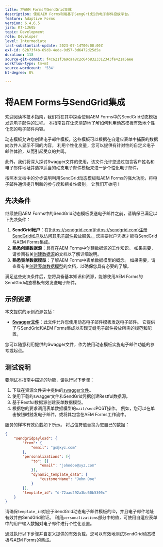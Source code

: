 ```yaml
---
title: 将AEM Forms与SendGrid集成
description: 使用AEM Forms利用基于SengGrid云的电子邮件投放平台。
feature: Adaptive Forms
version: 6.4,6.5
jira: KT-13605
topic: Development
role: Developer
level: Intermediate
last-substantial-update: 2023-07-14T00:00:00Z
exl-id: 62b73f4b-69d8-4ede-9d57-3d6472d25d5a
duration: 118
source-git-commit: f4c621f3a9caa8c2c64b8323312343fe421a5aee
workflow-type: tm+mt
source-wordcount: '534'
ht-degree: 0%

---
```


# 将AEM Forms与SendGrid集成

欢迎阅读本技术指南，我们将在其中探索使用AEM Forms中的SendGrid动态模板发送电子邮件的过程。 本指南旨在让您清楚地了解如何利用动态模板有效地个性化您的电子邮件内容。

动态模板允许您创建电子邮件模板，这些模板可以根据在自适应表单中捕获的数据向收件人显示不同的内容。 利用个性化变量，您可以提供有针对性的自定义电子邮件体验，从而引起受众的共鸣。

此外，我们将深入探讨Swagger文件的使用，该文件允许您通过包含客户姓名和电子邮件地址并选择适当的动态电子邮件模板来进一步个性化电子邮件。

按照本文档中的分步说明利用SendGrid动态模板和AEM Forms的强大功能，将电子邮件通信提升到新的参与度和相关性级别。 让我们开始吧！

## 先决条件

继续使用AEM Forms中的SendGrid动态模板发送电子邮件之前，请确保已满足以下先决条件：

1. **SendGrid帐户**：在[https://sendgrid.com](https://sendgrid.com)注册SendGrid帐户以访问其电子邮件投放服务。 您需要帐户凭据才能将SendGrid与AEM Forms集成。
1. **熟悉创建数据源**：具有在AEM Forms中创建数据源的工作知识。 如果需要，请参阅有关[创建数据源](https://experienceleague.adobe.com/docs/experience-manager-learn/forms/ic-web-channel-tutorial/parttwo.html)的文档以了解详细说明。
1. **熟悉表单数据模型**：了解AEM Forms中表单数据模型的概念。 如果需要，请查看有关[创建表单数据模型](https://experienceleague.adobe.com/docs/experience-manager-65/forms/form-data-model/create-form-data-models.html)的文档，以确保您具有必要的了解。

满足这些先决条件后，您将具备基本知识和资源，能够使用AEM Forms的SendGrid动态模板有效发送电子邮件。

## 示例资源

本文提供的示例资源包括：

* **[Swagger文件](assets/SendGridWithDynamicTemplate.yaml)**：此文件允许您使用动态电子邮件模板发送电子邮件。 它提供了与SendGrid和AEM Forms集成以实现无缝电子邮件投放所需的规范和配置。

您可以随意利用提供的Swagger文件，作为使用动态模板实施电子邮件功能的参考或起点。

## 测试说明

要测试本指南中描述的功能，请执行以下步骤：

1. 下载在资源文件夹中提供的[swagger文件](assets/SendGridWithDynamicTemplate.yaml)。
2. 使用下载的swagger文件和SendGrid凭据创建Restful数据源。
3. 基于Restful数据源创建表单数据模型。
4. 根据您的要求调用表单数据模型的`mail/send`POST操作。 例如，您可以在单击按钮时触发电子邮件，或将其包含在AEM Forms工作流中。

服务的样本有效负载如下所示。 将占位符值替换为您自己的数据：

```json
{
    "sendgridpayload": {
        "from": {
            "email": "gs@xyz.com"
        },
        "personalizations": [{
            "to": [{
                "email": "johndoe@xyz.com"
            }],
            "dynamic_template_data": {
                "customerName": "John Doe"
            }
        }],
        "template_id": "d-72aau292a3bd60b5300c"
    }
}
```

请确保`template_id`对应于SendGrid动态电子邮件模板的ID，并且电子邮件地址有效并由SendGrid验证。 利用`personalizations`部分中的值，可使用自适应表单中的用户输入数据对电子邮件进行个性化设置。

通过执行以下步骤并自定义提供的有效负载，您可以有效地测试SendGrid动态模板与AEM Forms的集成。

